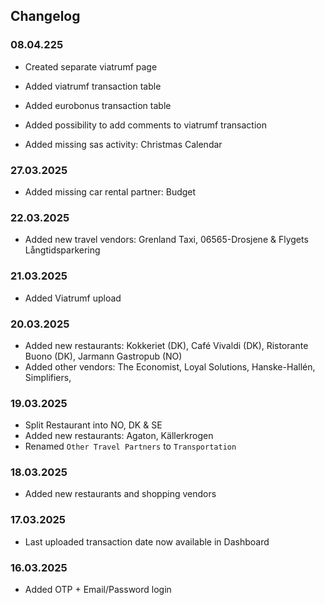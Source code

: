 ## Changelog

### 08.04.225

- Created separate viatrumf page
- Added viatrumf transaction table
- Added eurobonus transaction table
- Added possibility to add comments to viatrumf transaction

- Added missing sas activity: Christmas Calendar

### 27.03.2025

- Added missing car rental partner: Budget

### 22.03.2025

- Added new travel vendors: Grenland Taxi, 06565-Drosjene & Flygets Långtidsparkering

### 21.03.2025

- Added Viatrumf upload

### 20.03.2025

- Added new restaurants: Kokkeriet (DK), Café Vivaldi (DK), Ristorante Buono (DK), Jarmann Gastropub (NO)
- Added other vendors: The Economist, Loyal Solutions, Hanske-Hallén, Simplifiers,

### 19.03.2025

- Split Restaurant into NO, DK & SE
- Added new restaurants: Agaton, Källerkrogen
- Renamed `Other Travel Partners` to `Transportation`

### 18.03.2025

- Added new restaurants and shopping vendors

### 17.03.2025

- Last uploaded transaction date now available in Dashboard

### 16.03.2025

- Added OTP + Email/Password login
